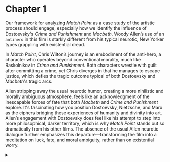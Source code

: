 # Chapter 1
Our framework for analyzing *Match Point* as a case study of the artistic process should engage, especially how we identify the influence of Dostoevsky's *Crime and Punishment* and *Macbeth*. Woody Allen’s use of an `antihero` in this film is starkly different from his typical neurotic, New Yorker types grappling with existential dread. 

In *Match Point*, Chris Wilton’s journey is an embodiment of the anti-hero, a character who operates beyond conventional morality, much like Raskolnikov in *Crime and Punishment*. Both characters wrestle with guilt after committing a crime, yet Chris diverges in that he manages to escape justice, which defies the tragic outcome typical of both Dostoevsky and *Macbeth*'s tragic arcs. 

Allen stripping away the usual neurotic humor, creating a more nihilistic and morally ambiguous atmosphere, feels like an acknowledgment of the inescapable forces of fate that both *Macbeth* and *Crime and Punishment* explore. It's fascinating how you position Dostoevsky, Nietzsche, and Marx as the ciphers bridging these experiences of humanity and divinity into art. Allen’s engagement with Dostoevsky does feel like his attempt to step into more philosophical, darker territory, which is why *Match Point* stands out so dramatically from his other films. The absence of the usual Allen neurotic dialogue further emphasizes this departure—transforming the film into a meditation on luck, fate, and moral ambiguity, rather than on existential worry.

<Details>
    <Summary></Summary>

We're going to study Woody Allen's Match Point as a case study of the artistic process. So the artistic process has one, two, and three steps. The first step is our experiences with `animals, with man, and with God`, or with several gods. Those are our experiences. Then, to create art, we've got to do the second step, which is transcendent. 

Transform those experiences with animals, man, and God into `emotional arcs, tragic eternal recurrences, and narrative arcs`. So we've got to create, respectively, an antihero, a tragic hero, and a classic hero. So the third is the bridge between... How do we bridge our experiences with animals, with man, and with gods into these arcs, emotional, tragic, and narrative? 

So the bridge is our ciphers. That is our examples. That's `Dostoevsky, Nietzsche, and Karl Marx`. They are the stereotypical bridge for any high-minded person, for these three archetypes. And so Woody Allen, in this case, chooses Dostoevsky, and specifically crime and punishment. Crime and punishment is a framework with which to write a movie, and he writes Match Point. And this movie stands out from his filmography. 

I mean, he has over 50 movies, but it's the least Woody Allen-feeling movie. It's brilliantly done. None of thw neurotic nerds, New Yorker nerds talking about any existential issues. That's all Nietzsche. None of that. 

Of course, Woody Allen had a Karl Marx-style revolutionary in Bananas, which was just a farce, one of his early movies. But he generally doesn't create any heroic characters. They're usually existential, angst-driven characters. 

From this point of view, Match Point is a revolution. It's a very stand-out antihero in Woody's filmography, because he was under the influence of Dostoevsky. Without a doubt, there was some influence, too, of Macbeth.

</Details>